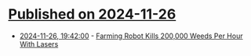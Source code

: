 # [Published on 2024-11-26](index.md)

* [2024-11-26, 19:42:00](https://soylentnews.org/article.pl?sid=24/11/25/1248213&from=rss) - [Farming Robot Kills 200,000 Weeds Per Hour With Lasers](https://soylentnews.org/article.pl?sid=24/11/25/1248213&from=rss)

